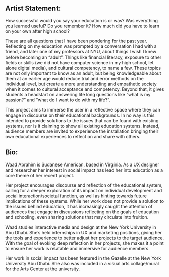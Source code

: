 ## Artist Statement:

How successful would you say your education is or was? Was everything you learned useful? Do you remember it? How much did you have to learn on your own after high school? 
 
These are all questions that I have been pondering for the past year. Reflecting on my education was prompted by a conversation I had with a friend, and later one of my professors at NYU, about things I wish I knew before becoming an “adult”. Things like financial literacy, exposure to other fields or skills (we did not have computer science in my high school, let alone digital media), and cultural competency, to name a few. These topics are not only important to know as an adult, but being knowledgeable about them at an earlier age would reduce trial and error methods on the individual level, but create a more understanding and empathetic society when it comes to cultural acceptance and competency. Beyond that, it gives students a headstart on answering life long questions like “what is my passion?” and “what do I want to do with my life?”. 
 
This project aims to immerse the user in a reflective space where they can engage in discourse on their educational backgrounds. In no way is this intended to provide solutions to the issues that can be found with existing systems, nor is it claiming to show all existing education systems. Instead, audience members are invited to experience the installation bringing their own educational experiences to reflect on and share with others.


## Bio: 


Waad Abrahim is Sudanese American, based in Virginia. As a UX designer and researcher her interest in social impact has lead her into education as a core theme of her recent project. 
 
Her project encourages discourse and reflection of the educational system, calling for a deeper exploration of its impact on individual development and social interaction/societal function, as well as hinting towards future implications of these systems. While her work does not provide a solution to the issues behind education, it  has increasingly caught the attention of audiences that engage in discussions reflecting on the goals of education and schooling, even sharing solutions that may circulate into fruition. 
 
Waad studies interactive media and design at the New York University in Abu Dhabi. She’s held internships in UX and marketing positions, giving her the tools and experience to better adjust her projects to the target audience. With the goal of evoking deep reflection in her projects, she makes it a point to ensure her work is relatable and immersive for audience members. 
 
Her work in social impact has been featured in the Gazelle at the New York University Abu Dhabi. She also was included in a visual arts collage/mural for the Arts Center at the university. 

